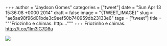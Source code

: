 
+++
author = "Jaydson Gomes"
categories = ["tweet"]
date = "Sun Apr 13 15:36:08 +0000 2014"
draft = false
image = "{TWEET_IMAGE}"
slug = "ae5ae98f96d01bde3c9eef50b740959db23133e6"
tags = ["tweet"]
title = """Friozinho e chimas. http:..."""
+++
Friozinho e chimas. http://t.co/1Im3lG7D8u

![](/images/tweet-media/455368849379319809-BlHLjf_IAAE_7AQ.jpg)